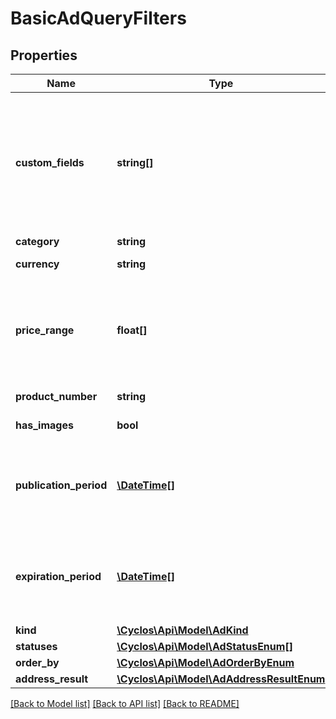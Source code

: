 # BasicAdQueryFilters

## Properties
Name | Type | Description | Notes
------------ | ------------- | ------------- | -------------
**custom_fields** | **string[]** | Advertisement custom field values used as filters. Is a comma-separated array, where each part consists in two parts: the internal name (or custom field id) of the field, and a value, both separated by : (colon).  For example, &#x60;customFields&#x3D;field1:value1,field2:value2&#x60;. Sometimes multiple values are accepted. In this case, the multiple values are separated by pipes. For example, customFields&#x3D;field1:valueA|valueB. Enumerated fields accept multiple values, while numeric and date fields also accept ranges, which are two values, pipe-separated. For example, &#x60;customFields&#x3D;tradeType:offer|search,extraDate:2000-01-01|2001-12-31&#x60; would match results whose custom field with internal name &#x60;tradeType&#x60; is either &#x60;offer&#x60; or &#x60;search&#x60;, and whose &#x60;extraDate&#x60; is between January 1, 2000 and December 31, 2001. To specify a single bound in ranges (like birth dates before December 31, 2001), use a pipe in one of the values, like &#x60;customFields&#x3D;extraDate:|2001-12-31&#x60;. A note for dynamic custom fields: If a script is used to generate possible values for search, the list will be returned in the  corresponding data, and it is sent as a pipe-separated list of values (not labels). For example: &#x60;customFields&#x3D;dynamic:a|b|c&#x60;. However, it is also possible to perform a keywords-like (full-text) search using the dynamic value label. In this case a single value, prefixed by single quotes should be used. For example: &#x60;customFields&#x3D;dynamic:&#x27;business&#x60;. | [optional] 
**category** | **string** | Either id or internal name of a category | [optional] 
**currency** | **string** | Either id or internal name of a currency for the price | [optional] 
**price_range** | **float[]** | The minumum / maximum price. Used only if a currency is specified. Is expressed an array, with the lower bound as first element, and the upper bound as second element. When only one element, will have just the lower bound. To specify only the upper bound, prefix the value with a comma. | [optional] 
**product_number** | **string** | Textual search for a product number for webshop only. | [optional] 
**has_images** | **bool** | When set to &#x60;true&#x60; only advertisements with images are returned | [optional] 
**publication_period** | [**\DateTime[]**](\DateTime.md) | The minimum / maximum publication date. Is expressed an array, with the lower bound as first element, and the upper bound as second element. When only one element, will have just the lower bound. To specify only the upper bound, prefix the value with a comma. | [optional] 
**expiration_period** | [**\DateTime[]**](\DateTime.md) | The minimum / maximum expiration date. Is expressed an array, with the lower bound as first element, and the upper bound as second element. When only one element, will have just the lower bound. To specify only the upper bound, prefix the value with a comma. | [optional] 
**kind** | [**\Cyclos\Api\Model\AdKind**](AdKind.md) |  | [optional] 
**statuses** | [**\Cyclos\Api\Model\AdStatusEnum[]**](AdStatusEnum.md) |  | [optional] 
**order_by** | [**\Cyclos\Api\Model\AdOrderByEnum**](AdOrderByEnum.md) |  | [optional] 
**address_result** | [**\Cyclos\Api\Model\AdAddressResultEnum**](AdAddressResultEnum.md) |  | [optional] 

[[Back to Model list]](../../README.md#documentation-for-models) [[Back to API list]](../../README.md#documentation-for-api-endpoints) [[Back to README]](../../README.md)

